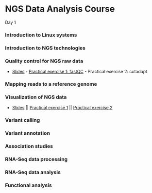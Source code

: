 NGS Data Analysis Course
================================================================================

Day 1


### Introduction to Linux systems


### Introduction to NGS technologies


### Quality control for NGS raw data

- [Slides](COURSE_MATERIALS/rna-seq/slides/slides.pdf) - [Practical exercise 1: fastQC](COURSE_MATERIALS/rna-seq/examples/example.html) - Practical exercise 2: cutadapt


### Mapping reads to a reference genome


### Visualization of NGS data

- [Slides](COURSE_MATERIALS/visualization/slides/2014-Cambridge_visualisation.pdf) || [Practical exercise 1](COURSE_MATERIALS/visualization/example/010_example.html) || [Practical exercise 2](COURSE_MATERIALS/visualization/example/020_example.html)


### Variant calling

### Variant annotation

### Association studies



### RNA-Seq data processing

### RNA-Seq data analysis

### Functional analysis
